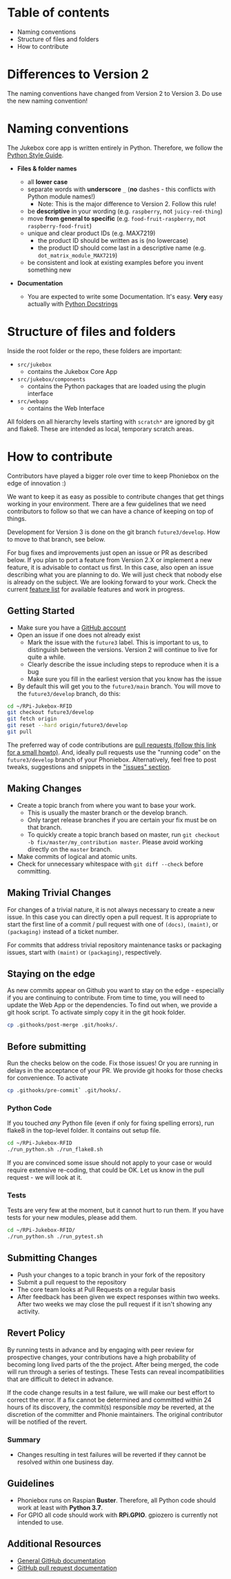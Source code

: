
# Table of contents

* Naming conventions
* Structure of files and folders
* How to contribute

# Differences to Version 2

The naming conventions have changed from Version 2 to Version 3. Do use the new naming convention!

# Naming conventions

The Jukebox core app is written entirely in Python. Therefore, we follow the [Python Style Guide](https://www.python.org/dev/peps/pep-0008/).

* **Files & folder names**
  * all **lower case**
  * separate words with **underscore** `_` (**no** dashes - this conflicts with Python module names!)
    * Note: This is the major difference to Version 2. Follow this rule!
  * be **descriptive** in your wording (e.g. `raspberry`, not `juicy-red-thing`)
  * move **from general to specific** (e.g. `food-fruit-raspberry`, not `raspberry-food-fruit`)
  * unique and clear product IDs (e.g. MAX7219)
    * the product ID should be written as is (no lowercase)
    * the product ID should come last in a descriptive name (e.g. `dot_matrix_module_MAX7219`)
  * be consistent and look at existing examples before you invent something new

* **Documentation**
  * You are expected to write some Documentation. It's easy. **Very** easy actually with [Python Docstrings](https://www.geeksforgeeks.org/python-docstrings/)
  
# Structure of files and folders

Inside the root folder or the repo, these folders are important:

* `src/jukebox`
  * contains the Jukebox Core App
* `src/jukebox/components`
  * contains the Python packages that are loaded using the plugin interface
* `src/webapp`
  * contains the Web Interface

All folders on all hierarchy levels starting with `scratch*` are ignored by git and flake8. These are intended
as local, temporary scratch areas.

# How to contribute

Contributors have played a bigger role over time to keep Phoniebox on the edge of innovation :)

We want to keep it as easy as possible to contribute changes that get things working in your environment.
There are a few guidelines that we need contributors to follow so that we can have a chance of keeping on top of things.

Development for Version 3 is done on the git branch `future3/develop`. How to move to that branch, see below.

For bug fixes and improvements just open an issue or PR as described below. If you plan to port a feature from Version 2.X or implement a new feature, it is advisable to contact us first. In this case, also open an issue describing what you are planning to do. We will just check that nobody else is already on the subject. We are looking forward to your work. Check the current [feature list](https://rpi-jukebox-rfid.readthedocs.io/en/latest/featurelist.html) for available features and work in progress.

## Getting Started

* Make sure you have a [GitHub account](https://github.com/signup/free)
* Open an issue if one does not already exist
  * Mark the issue with the `future3` label. This is important to us, to distinguish between the versions.
    Version 2 will continue to live for quite a while.
  * Clearly describe the issue including steps to reproduce when it is a bug
  * Make sure you fill in the earliest version that you know has the issue
* By default this will get you to the `future3/main` branch. You will move to the `future3/develop` branch, do this:

~~~bash
cd ~/RPi-Jukebox-RFID
git checkout future3/develop
git fetch origin
git reset --hard origin/future3/develop
git pull
~~~

The preferred way of code contributions are [pull requests (follow this link for a small howto)](https://www.digitalocean.com/community/tutorials/how-to-create-a-pull-request-on-github).
And, ideally pull requests use the "running code" on the `future3/develop` branch of your Phoniebox.
Alternatively, feel free to post tweaks, suggestions and snippets in the ["issues" section](https://github.com/MiczFlor/RPi-Jukebox-RFID/issues).

## Making Changes

* Create a topic branch from where you want to base your work.
  * This is usually the master branch or the develop branch.
  * Only target release branches if you are certain your fix must be on that
    branch.
  * To quickly create a topic branch based on master, run `git checkout -b
    fix/master/my_contribution master`. Please avoid working directly on the
    `master` branch.
* Make commits of logical and atomic units.
* Check for unnecessary whitespace with `git diff --check` before committing.

## Making Trivial Changes

For changes of a trivial nature, it is not always necessary to create a new issue. In this case
you can directly open a pull request. It is appropriate to start the first line of a
commit / pull request with one of  `(docs)`, `(maint)`, or `(packaging)` instead of a ticket
number.

For commits that address trivial repository maintenance tasks or packaging
issues, start with `(maint)` or `(packaging)`,
respectively.

## Staying on the edge

As new commits appear on Github you want to stay on the edge - especially if you are continuing to contribute.
From time to time, you will need to update the Web App or the dependencies. To find out when, we provide a
git hook script. To activate simply copy it in the git hook folder.

~~~bash
cp .githooks/post-merge .git/hooks/.
~~~

## Before submitting

Run the checks below on the code. Fix those issues! Or you are running in delays in the acceptance of your PR.
We provide git hooks for those checks for convenience. To activate

~~~bash
cp .githooks/pre-commit` .git/hooks/.
~~~

### Python Code

If you touched *any* Python file (even if only for fixing spelling errors), run flake8 in the top-level folder.
It contains out setup file.

~~~bash
cd ~/RPi-Jukebox-RFID
./run_python.sh ./run_flake8.sh
~~~

If you are convinced some issue should not apply to your case or would require extensive re-coding, that could be OK.
Let us know in the pull request - we will look at it.

### Tests

Tests are very few at the moment, but it cannot hurt to run them. If you have tests for your new modules, please add
them.

~~~bash
cd ~/RPi-Jukebox-RFID/
./run_python.sh ./run_pytest.sh
~~~

## Submitting Changes

* Push your changes to a topic branch in your fork of the repository
* Submit a pull request to the repository
* The core team looks at Pull Requests on a regular basis
* After feedback has been given we expect responses within two weeks. After two
  weeks we may close the pull request if it isn't showing any activity.

## Revert Policy

By running tests in advance and by engaging with peer review for prospective
changes, your contributions have a high probability of becoming long lived
parts of the the project. After being merged, the code will run through a
series of testings. These Tests can reveal incompatibilities that are difficult
to detect in advance.

If the code change results in a test failure, we will make our best effort to
correct the error. If a fix cannot be determined and committed within 24 hours
of its discovery, the commit(s) responsible _may_ be reverted, at the
discretion of the committer and Phonie maintainers.
The original contributor will be notified of the revert.

### Summary

* Changes resulting in test failures will be reverted if they cannot
  be resolved within one business day.

## Guidelines

* Phoniebox runs on Raspian **Buster**. Therefore, all Python code should work at least with **Python 3.7**.
* For GPIO all code should work with **RPi.GPIO**. gpiozero is currently not intended to use.

## Additional Resources

* [General GitHub documentation](https://help.github.com/)
* [GitHub pull request documentation](https://help.github.com/articles/creating-a-pull-request/)

